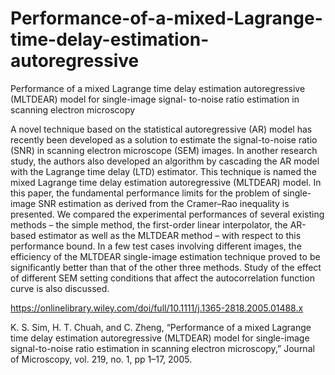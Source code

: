 # Performance-of-a-mixed-Lagrange-time-delay-estimation-autoregressive

Performance of a mixed Lagrange time delay estimation autoregressive (MLTDEAR) model for single-image signal- to-noise ratio estimation in scanning electron microscopy

A novel technique based on the statistical autoregressive (AR) model has recently been developed as a solution to estimate the signal-to-noise ratio (SNR) in scanning electron microscope (SEM) images. In another research study, the authors also developed an algorithm by cascading the AR model with the Lagrange time delay (LTD) estimator. This technique is named the mixed Lagrange time delay estimation autoregressive (MLTDEAR) model. In this paper, the fundamental performance limits for the problem of single-image SNR estimation as derived from the Cramer–Rao inequality is presented. We compared the experimental performances of several existing methods – the simple method, the first-order linear interpolator, the AR-based estimator as well as the MLTDEAR method – with respect to this performance bound. In a few test cases involving different images, the efficiency of the MLTDEAR single-image estimation technique proved to be significantly better than that of the other three methods. Study of the effect of different SEM setting conditions that affect the autocorrelation function curve is also discussed.

https://onlinelibrary.wiley.com/doi/full/10.1111/j.1365-2818.2005.01488.x

K. S. Sim, H. T. Chuah, and C. Zheng, “Performance of a mixed Lagrange time delay estimation autoregressive (MLTDEAR) model for single-image signal-to-noise ratio estimation in scanning electron microscopy,” Journal of Microscopy, vol. 219, no. 1, pp 1–17, 2005. 

